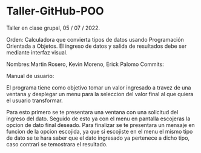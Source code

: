 # Taller-GitHub-POO
Taller en clase grupal, 05 / 07 / 2022. 

Orden:
Calculadora que convierta tipos de datos usando Programación Orientada a Objetos.
El ingreso de datos y salida de resultados debe ser mediante interfaz visual.

Nombres:Martin Rosero, Kevin Moreno, Erick Palomo
Commits:

Manual de usuario:

El programa tiene como objetivo tomar un valor ingresado a travez de una ventana
y desplegar un menu para la seleccion del valor final al que quiera el usuario 
transformar.

Para esto primero se te presentara una ventana con una solicitud del ingreso del dato.
Seguido de esto ya con el menu en pantalla escojeras la opcion de dato final deseado.
Para finalizar se te presentara un mensaje en funcion de la opcion escojida, ya que si
escojiste en el menu el mismo tipo de dato se te hara saber que el dato ingresado ya pertenece
a dicho tipo, caso contrari se temostrara el resultado.



